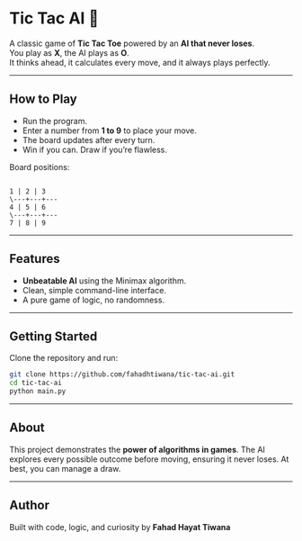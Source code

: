 # Tic Tac AI 🎯

A classic game of **Tic Tac Toe** powered by an **AI that never loses**.  
You play as **X**, the AI plays as **O**.  
It thinks ahead, it calculates every move, and it always plays perfectly.  

---

## How to Play
- Run the program.  
- Enter a number from **1 to 9** to place your move.  
- The board updates after every turn.  
- Win if you can. Draw if you’re flawless.  

Board positions:

```

1 | 2 | 3
\---+---+---
4 | 5 | 6
\---+---+---
7 | 8 | 9

````

---

## Features
- **Unbeatable AI** using the Minimax algorithm.  
- Clean, simple command-line interface.  
- A pure game of logic, no randomness.  

---

## Getting Started
Clone the repository and run:

```bash
git clone https://github.com/fahadhtiwana/tic-tac-ai.git
cd tic-tac-ai
python main.py
````

---

## About

This project demonstrates the **power of algorithms in games**.
The AI explores every possible outcome before moving, ensuring it never loses.
At best, you can manage a draw.

---

## Author

Built with code, logic, and curiosity by
**Fahad Hayat Tiwana**
